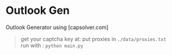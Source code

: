 # Outlook Gen
Outlook Generator using [capsolver.com]

> get your captcha key at: 
> put proxies in `./data/proxies.txt`  
> run with : `python main.py`